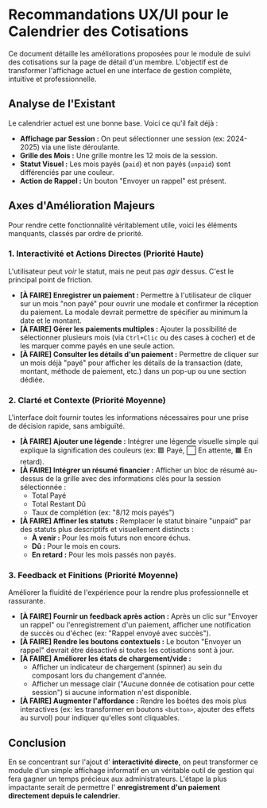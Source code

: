 # Recommandations UX/UI pour le Calendrier des Cotisations

Ce document détaille les améliorations proposées pour le module de suivi des cotisations sur la page de détail d'un membre. L'objectif est de transformer l'affichage actuel en une interface de gestion complète, intuitive et professionnelle.

## Analyse de l'Existant

Le calendrier actuel est une bonne base. Voici ce qu'il fait déjà :
- **Affichage par Session :** On peut sélectionner une session (ex: 2024-2025) via une liste déroulante.
- **Grille des Mois :** Une grille montre les 12 mois de la session.
- **Statut Visuel :** Les mois payés (`paid`) et non payés (`unpaid`) sont différenciés par une couleur.
- **Action de Rappel :** Un bouton "Envoyer un rappel" est présent.

## Axes d'Amélioration Majeurs

Pour rendre cette fonctionnalité véritablement utile, voici les éléments manquants, classés par ordre de priorité.

### 1. Interactivité et Actions Directes (Priorité Haute)

L'utilisateur peut *voir* le statut, mais ne peut pas *agir* dessus. C'est le principal point de friction.

-   **[À FAIRE] Enregistrer un paiement :** Permettre à l'utilisateur de cliquer sur un mois "non payé" pour ouvrir une modale et confirmer la réception du paiement. La modale devrait permettre de spécifier au minimum la date et le montant.
-   **[À FAIRE] Gérer les paiements multiples :** Ajouter la possibilité de sélectionner plusieurs mois (via `Ctrl+Clic` ou des cases à cocher) et de les marquer comme payés en une seule action.
-   **[À FAIRE] Consulter les détails d'un paiement :** Permettre de cliquer sur un mois déjà "payé" pour afficher les détails de la transaction (date, montant, méthode de paiement, etc.) dans un pop-up ou une section dédiée.

### 2. Clarté et Contexte (Priorité Moyenne)

L'interface doit fournir toutes les informations nécessaires pour une prise de décision rapide, sans ambiguïté.

-   **[À FAIRE] Ajouter une légende :** Intégrer une légende visuelle simple qui explique la signification des couleurs (ex: 🟩 Payé, ⬜️ En attente, 🟧 En retard).
-   **[À FAIRE] Intégrer un résumé financier :** Afficher un bloc de résumé au-dessus de la grille avec des informations clés pour la session sélectionnée :
    -   Total Payé
    -   Total Restant Dû
    -   Taux de complétion (ex: "8/12 mois payés")
-   **[À FAIRE] Affiner les statuts :** Remplacer le statut binaire "unpaid" par des statuts plus descriptifs et visuellement distincts :
    -   **À venir :** Pour les mois futurs non encore échus.
    -   **Dû :** Pour le mois en cours.
    -   **En retard :** Pour les mois passés non payés.

### 3. Feedback et Finitions (Priorité Moyenne)

Améliorer la fluidité de l'expérience pour la rendre plus professionnelle et rassurante.

-   **[À FAIRE] Fournir un feedback après action :** Après un clic sur "Envoyer un rappel" ou l'enregistrement d'un paiement, afficher une notification de succès ou d'échec (ex: "Rappel envoyé avec succès").
-   **[À FAIRE] Rendre les boutons contextuels :** Le bouton "Envoyer un rappel" devrait étre désactivé si toutes les cotisations sont à jour.
-   **[À FAIRE] Améliorer les états de chargement/vide :**
    -   Afficher un indicateur de chargement (spinner) au sein du composant lors du changement d'année.
    -   Afficher un message clair ("Aucune donnée de cotisation pour cette session") si aucune information n'est disponible.
-   **[À FAIRE] Augmenter l'affordance :** Rendre les boétes des mois plus interactives (ex: les transformer en boutons `<button>`, ajouter des effets au survol) pour indiquer qu'elles sont cliquables.

## Conclusion

En se concentrant sur l'ajout d' **interactivité directe**, on peut transformer ce module d'un simple affichage informatif en un véritable outil de gestion qui fera gagner un temps précieux aux administrateurs. L'étape la plus impactante serait de permettre l' **enregistrement d'un paiement directement depuis le calendrier**.
